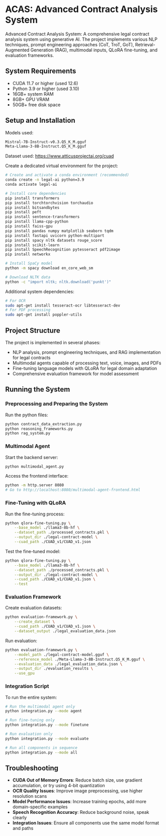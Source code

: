# ACAS: Advanced Contract Analysis System
Advanced Contract Analysis System: A comprehensive legal contract analysis system using generative AI. The project implements various NLP techniques, prompt engineering approaches (CoT, TroT, GoT), Retrieval-Augmented Generation (RAG), multimodal inputs, QLoRA fine-tuning, and evaluation frameworks.

## System Requirements

- CUDA 11.7 or higher (used 12.6)
- Python 3.9 or higher (used 3.10)
- 16GB+ system RAM
- 8GB+ GPU VRAM
- 50GB+ free disk space

## Setup and Installation

Models used:
```bash
Mistral-7B-Instruct-v0.3.Q5_K_M.gguf
Meta-Llama-3-8B-Instruct.Q5_K_M.gguf
```

Dataset used:
https://www.atticusprojectai.org/cuad

Create a dedicated virtual environment for the project:

```bash
# Create and activate a conda environment (recommended)
conda create -n legal-ai python=3.9
conda activate legal-ai

# Install core dependencies
pip install transformers
pip install torchtorchvision torchaudio
pip install bitsandbytes
pip install peft
pip install sentence-transformers
pip install llama-cpp-python
pip install faiss-gpu
pip install pandas numpy matplotlib seaborn tqdm
pip install fastapi uvicorn python-multipart
pip install spacy nltk datasets rouge_score
pip install scikit-learn
pip install SpeechRecognition pytesseract pdf2image
pip install networkx

# Install SpaCy model
python -m spacy download en_core_web_sm

# Download NLTK data
python -c "import nltk; nltk.download('punkt')"
```

Additional system dependencies:

```bash
# For OCR
sudo apt-get install tesseract-ocr libtesseract-dev
# For PDF processing
sudo apt-get install poppler-utils
```

## Project Structure

The project is implemented in several phases:

- NLP analysis, prompt engineering techniques, and RAG implementation for legal contracts
- Multimodal agents capable of processing text, voice, images, and PDFs
- Fine-tuning language models with QLoRA for legal domain adaptation
- Comprehensive evaluation framework for model assessment

## Running the System

### Preprocessing and Preparing the System

Run the python files:

```bash
python contract_data_extraction.py
python reasoning_frameworks.py
python rag_system.py
```

### Multimodal Agent

Start the backend server:

```bash
python multimodal_agent.py
```

Access the frontend interface:

```bash
python -m http.server 8080
# Go to http://localhost:8080/multimodal-agent-frontend.html
```

### Fine-Tuning with QLoRA

Run the fine-tuning process:

```bash
python qlora-fine-tuning.py \
    --base_model ./llama3-8b-hf \
    --dataset_path ./processed_contracts.pkl \
    --output_dir ./legal-contract-model \
    --cuad_path ./CUAD_v1/CUAD_v1.json
```

Test the fine-tuned model:

```bash
python qlora-fine-tuning.py \
    --base_model ./llama3-8b-hf \
    --dataset_path ./processed_contracts.pkl \
    --output_dir ./legal-contract-model \
    --cuad_path ./CUAD_v1/CUAD_v1.json \
    --test
```

### Evaluation Framework

Create evaluation datasets:

```bash
python evaluation-framework.py \
    --create_dataset \
    --cuad_path ./CUAD_v1/CUAD_v1.json \
    --dataset_output ./legal_evaluation_data.json
```

Run evaluation:

```bash
python evaluation-framework.py \
    --model_path ./legal-contract-model.gguf \
    --reference_model ./Meta-Llama-3-8B-Instruct.Q5_K_M.gguf \
    --evaluation_data ./legal_evaluation_data.json \
    --output_dir ./evaluation_results \
    --use_gpu
```

### Integration Script

To run the entire system:

```bash
# Run the multimodal agent only
python integration.py --mode agent

# Run fine-tuning only
python integration.py --mode finetune

# Run evaluation only
python integration.py --mode evaluate

# Run all components in sequence
python integration.py --mode all
```

## Troubleshooting

- **CUDA Out of Memory Errors**: Reduce batch size, use gradient accumulation, or try using 4-bit quantization
- **OCR Quality Issues**: Improve image preprocessing, use higher resolution scans
- **Model Performance Issues**: Increase training epochs, add more domain-specific examples
- **Speech Recognition Accuracy**: Reduce background noise, speak clearly
- **Integration Issues**: Ensure all components use the same model format and paths
